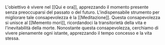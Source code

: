 L'obiettivo è vivere nel [[Qui e ora]], apprezzando il momento presente senza preoccuparsi del passato o del futuro. L'indispensabile strumento per migliorare tale consapevolezza è la [[Meditazione]].
Questa consapevolezza si unisce al [[Memento mori]], ricordandoci la transitorietà della vita e l'inevitabilità della morte.
Nonostante questa consapevolezza, cerchiamo di vivere pienamente ogni istante, apprezzando il tempo concesso e la vita stessa.